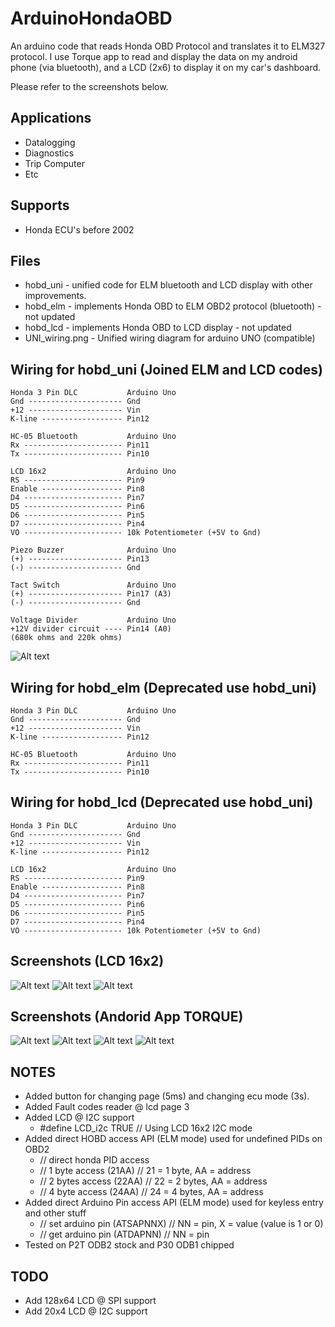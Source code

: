 ArduinoHondaOBD
===========

An arduino code that reads Honda OBD Protocol and translates it to ELM327 protocol.
I use Torque app to read and display the data on my android phone (via bluetooth),
and a LCD (2x6) to display it on my car's dashboard.

Please refer to the screenshots below.

Applications
--------
* Datalogging
* Diagnostics
* Trip Computer
* Etc


Supports
--------
* Honda ECU's before 2002


Files
-----
* hobd_uni - unified code for ELM bluetooth and LCD display with other improvements.
* hobd_elm - implements Honda OBD to ELM OBD2 protocol (bluetooth) - not updated
* hobd_lcd - implements Honda OBD to LCD display - not updated
* UNI_wiring.png - Unified wiring diagram for arduino UNO (compatible)


Wiring for hobd_uni (Joined ELM and LCD codes)
--------------------
    Honda 3 Pin DLC           Arduino Uno
    Gnd --------------------- Gnd
    +12 --------------------- Vin
    K-line ------------------ Pin12

    HC-05 Bluetooth           Arduino Uno               
    Rx ---------------------- Pin11
    Tx ---------------------- Pin10

    LCD 16x2                  Arduino Uno               
    RS ---------------------- Pin9
    Enable ------------------ Pin8
    D4 ---------------------- Pin7
    D5 ---------------------- Pin6
    D6 ---------------------- Pin5
    D7 ---------------------- Pin4
    VO ---------------------- 10k Potentiometer (+5V to Gnd)

    Piezo Buzzer              Arduino Uno               
    (+) --------------------- Pin13
    (-) --------------------- Gnd

    Tact Switch               Arduino Uno               
    (+) --------------------- Pin17 (A3)
    (-) --------------------- Gnd

    Voltage Divider           Arduino Uno               
    +12V divider circuit ---- Pin14 (A0)
    (680k ohms and 220k ohms)
    

![Alt text](https://raw.github.com/kerpz/ArduinoHondaOBD/master/images/UNI_wiring.png "UNI Wiring Image")

Wiring for hobd_elm (Deprecated use hobd_uni)
--------------------
    Honda 3 Pin DLC           Arduino Uno
    Gnd --------------------- Gnd
    +12 --------------------- Vin
    K-line ------------------ Pin12

    HC-05 Bluetooth           Arduino Uno               
    Rx ---------------------- Pin11
    Tx ---------------------- Pin10


Wiring for hobd_lcd (Deprecated use hobd_uni)
---------------
    Honda 3 Pin DLC           Arduino Uno
    Gnd --------------------- Gnd
    +12 --------------------- Vin
    K-line ------------------ Pin12

    LCD 16x2                  Arduino Uno               
    RS ---------------------- Pin9
    Enable ------------------ Pin8
    D4 ---------------------- Pin7
    D5 ---------------------- Pin6
    D6 ---------------------- Pin5
    D7 ---------------------- Pin4
    VO ---------------------- 10k Potentiometer (+5V to Gnd)


Screenshots (LCD 16x2)
---------------

![Alt text](https://raw.github.com/kerpz/ArduinoHondaOBD/master/images/LCD_01.png "LCD Screenshot 01")
![Alt text](https://raw.github.com/kerpz/ArduinoHondaOBD/master/images/LCD_02.png "LCD Screenshot 02")
![Alt text](https://raw.github.com/kerpz/ArduinoHondaOBD/master/images/LCD_03.png "LCD Screenshot 03")

Screenshots (Andorid App TORQUE)
---------------

![Alt text](https://raw.github.com/kerpz/ArduinoHondaOBD/master/images/TORQUE_01.png "TORQUE Screenshot 01")
![Alt text](https://raw.github.com/kerpz/ArduinoHondaOBD/master/images/TORQUE_02.png "TORQUE Screenshot 02")
![Alt text](https://raw.github.com/kerpz/ArduinoHondaOBD/master/images/TORQUE_04.png "TORQUE Screenshot 04")
![Alt text](https://raw.github.com/kerpz/ArduinoHondaOBD/master/images/TORQUE_03.png "TORQUE Screenshot 03")

NOTES
-----
* Added button for changing page (5ms) and changing ecu mode (3s).
* Added Fault codes reader @ lcd page 3
* Added LCD @ I2C support
  - #define LCD_i2c TRUE // Using LCD 16x2 I2C mode
* Added direct HOBD access API (ELM mode) used for undefined PIDs on OBD2
  - // direct honda PID access
  - // 1 byte access (21AA) // 21 = 1 byte, AA = address
  - // 2 bytes access (22AA) // 22 = 2 bytes, AA = address
  - // 4 byte access (24AA) // 24 = 4 bytes, AA = address
* Added direct Arduino Pin access API (ELM mode) used for keyless entry and other stuff
  - // set arduino pin (ATSAPNNX) // NN = pin, X = value (value is 1 or 0)
  - // get arduino pin (ATDAPNN) // NN = pin
* Tested on P2T ODB2 stock and P30 ODB1 chipped

TODO
-----
* Add 128x64 LCD @ SPI support
* Add 20x4 LCD @ I2C support
